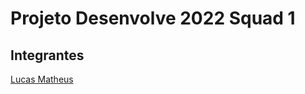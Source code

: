 # Projeto Desenvolve 2022 Squad 1

## Integrantes

[Lucas Matheus](https://github.com/LucasMatheus12)